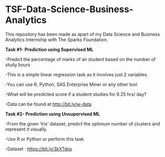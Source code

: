# TSF-Data-Science-Business-Analytics
This repository has been made as apart of my Data Science and Business Analytics Internship with The Sparks Foundation.


**Task #1- Prediction using Supervised ML** 

-Predict the percentage of marks of an student based on the number of study hours

-This is a simple linear regression task as it involves just 2 variables.

-You can use R, Python, SAS Enterprise Miner or any other tool

-What will be predicted score if a student studies for 9.25 hrs/ day?

-Data can be found at http://bit.ly/w-data







**Task #2- Prediction using Unsupervised ML**

-From the given ‘Iris’ dataset, predict the optimum number of clusters and represent it visually.

-Use R or Python or perform this task

-Dataset : https://bit.ly/3kXTdox
